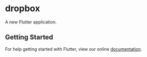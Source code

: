 # dropbox

A new Flutter application.

## Getting Started

For help getting started with Flutter, view our online
[documentation](https://flutter.io/).

